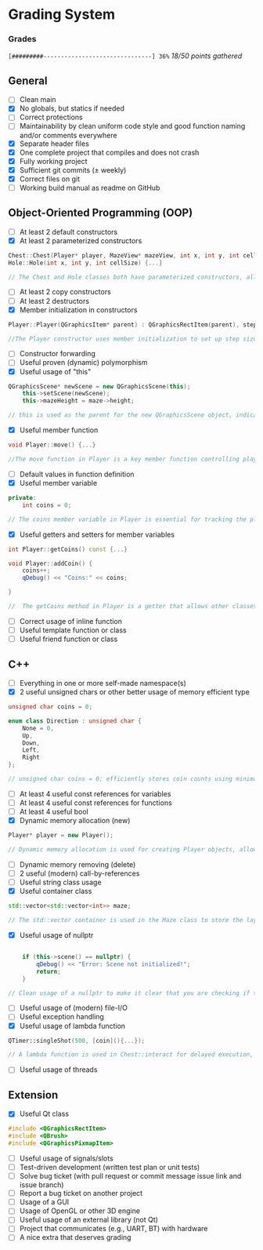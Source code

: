 # Grading System

### Grades
`[#########-------------------------------] 36%`
_18/50 points gathered_



## General
- [ ] Clean main
- [x] No globals, but statics if needed
- [ ] Correct protections
- [ ] Maintainability by clean uniform code style and good function naming and/or comments everywhere
- [x] Separate header files
- [x] One complete project that compiles and does not crash
- [x] Fully working project
- [x] Sufficient git commits (± weekly)
- [x] Correct files on git
- [ ] Working build manual as readme on GitHub

## Object-Oriented Programming (OOP)
- [ ] At least 2 default constructors
- [x] At least 2 parameterized constructors
```cpp
Chest::Chest(Player* player, MazeView* mazeView, int x, int y, int cellSize) {...}
Hole::Hole(int x, int y, int cellSize) {...}

// The Chest and Hole classes both have parameterized constructors, allowing for the initialization of their properties based on provided arguments.
```
- [ ] At least 2 copy constructors
- [ ] At least 2 destructors
- [x] Member initialization in constructors
```cpp
Player::Player(QGraphicsItem* parent) : QGraphicsRectItem(parent), stepSize(3), playerSize(20, 20) {...}

//The Player constructor uses member initialization to set up step size, player size, and key event handling, ensuring efficient object initialization.
```
- [ ] Constructor forwarding
- [ ] Useful proven (dynamic) polymorphism
- [x] Useful usage of "this"
``` cpp
QGraphicsScene* newScene = new QGraphicsScene(this);
    this->setScene(newScene);
    this->mazeHeight = maze->height;

// this is used as the parent for the new QGraphicsScene object, indicating ownership and ensuring proper object lifetime management. 
```
- [x] Useful member function
```cpp
void Player::move() {...}

//The move function in Player is a key member function controlling player movement based on key presses.
```
- [ ] Default values in function definition
- [x] Useful member variable
```cpp
private:
    int coins = 0;

// The coins member variable in Player is essential for tracking the player's coin collection throughout the game. 
```
- [x] Useful getters and setters for member variables
```cpp
int Player::getCoins() const {...}

void Player::addCoin() {
    coins++;
    qDebug() << "Coins:" << coins;

}

//  The getCoins method in Player is a getter that allows other classes to safely access the player's coin count.
```
- [ ] Correct usage of inline function
- [ ] Useful template function or class
- [ ] Useful friend function or class

## C++
- [ ] Everything in one or more self-made namespace(s)
- [x] 2 useful unsigned chars or other better usage of memory efficient type
``` cpp
unsigned char coins = 0;

enum class Direction : unsigned char {
    None = 0,
    Up,
    Down,
    Left,
    Right
};

// unsigned char coins = 0; efficiently stores coin counts using minimal memory, while the enum class Direction : unsigned char efficiently represents player directions with just one byte, optimizing memory usage.

```
- [ ] At least 4 useful const references for variables
- [ ] At least 4 useful const references for functions
- [ ] At least 4 useful bool
- [x] Dynamic memory allocation (new)
``` cpp
Player* player = new Player();

// Dynamic memory allocation is used for creating Player objects, allowing for flexible memory management and the creation of objects whose lifetime extends beyond the scope in which they are created.
```
- [ ] Dynamic memory removing (delete)
- [ ] 2 useful (modern) call-by-references
- [ ] Useful string class usage
- [x] Useful container class
``` cpp
std::vector<std::vector<int>> maze;

// The std::vector container is used in the Maze class to store the layout of the maze, showcasing effective use of dynamic arrays for flexible and efficient data storage.
```
- [x] Useful usage of nullptr
``` cpp

    if (this->scene() == nullptr) {
        qDebug() << "Error: Scene not initialized!";
        return;
    }

// Clean usage of a nullptr to make it clear that you are checking if the scene is set or not
```
- [ ] Useful usage of (modern) file-I/O
- [ ] Useful exception handling
- [x] Useful usage of lambda function
``` cpp
QTimer::singleShot(500, [coin](){...});

// A lambda function is used in Chest::interact for delayed execution, demonstrating an effective use of inline, anonymous function objects for concise and localized functionality.
```
- [ ] Useful usage of threads

## Extension
- [x] Useful Qt class
``` cpp
#include <QGraphicsRectItem>
#include <QBrush>
#include <QGraphicsPixmapItem>
```
- [ ] Useful usage of signals/slots
- [ ] Test-driven development (written test plan or unit tests)
- [ ] Solve bug ticket (with pull request or commit message issue link and issue branch)
- [ ] Report a bug ticket on another project
- [ ] Usage of a GUI
- [ ] Usage of OpenGL or other 3D engine
- [ ] Useful usage of an external library (not Qt)
- [ ] Project that communicates (e.g., UART, BT) with hardware
- [ ] A nice extra that deserves grading
